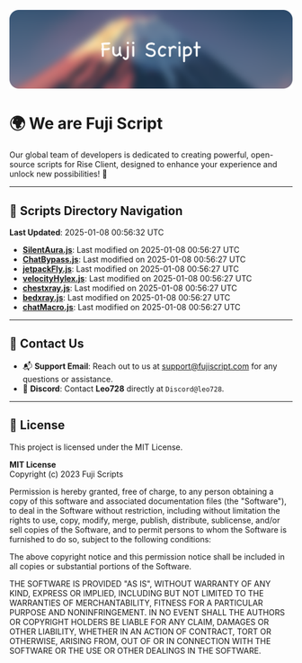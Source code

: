 ![Banner](.github/b.webp)

# 🌍 **We are Fuji Script**

Our global team of developers is dedicated to creating powerful, open-source scripts for Rise Client, designed to enhance your experience and unlock new possibilities! 🌟

---
<!-- SCRIPTS_NAVIGATION_START -->
## 📂 **Scripts Directory Navigation**

**Last Updated**: 2025-01-08 00:56:32 UTC

- **[SilentAura.js](scripts/SilentAura.js)**: Last modified on 2025-01-08 00:56:27 UTC
- **[ChatBypass.js](scripts/ChatBypass.js)**: Last modified on 2025-01-08 00:56:27 UTC
- **[jetpackFly.js](scripts/jetpackFly.js)**: Last modified on 2025-01-08 00:56:27 UTC
- **[velocityHylex.js](scripts/velocityHylex.js)**: Last modified on 2025-01-08 00:56:27 UTC
- **[chestxray.js](scripts/chestxray.js)**: Last modified on 2025-01-08 00:56:27 UTC
- **[bedxray.js](scripts/bedxray.js)**: Last modified on 2025-01-08 00:56:27 UTC
- **[chatMacro.js](scripts/chatMacro.js)**: Last modified on 2025-01-08 00:56:27 UTC

<!-- SCRIPTS_NAVIGATION_END -->

---

## 💬 **Contact Us**  
- 📬 **Support Email**: Reach out to us at [support@fujiscript.com](mailto:support@fujiscript.com) for any questions or assistance.  
- 💬 **Discord**: Contact **Leo728** directly at `Discord@leo728`.

---

## 📜 **License**

This project is licensed under the MIT License.  

**MIT License**  
Copyright (c) 2023 Fuji Scripts  

Permission is hereby granted, free of charge, to any person obtaining a copy of this software and associated documentation files (the "Software"), to deal in the Software without restriction, including without limitation the rights to use, copy, modify, merge, publish, distribute, sublicense, and/or sell copies of the Software, and to permit persons to whom the Software is furnished to do so, subject to the following conditions:  

The above copyright notice and this permission notice shall be included in all copies or substantial portions of the Software.  

THE SOFTWARE IS PROVIDED "AS IS", WITHOUT WARRANTY OF ANY KIND, EXPRESS OR IMPLIED, INCLUDING BUT NOT LIMITED TO THE WARRANTIES OF MERCHANTABILITY, FITNESS FOR A PARTICULAR PURPOSE AND NONINFRINGEMENT. IN NO EVENT SHALL THE AUTHORS OR COPYRIGHT HOLDERS BE LIABLE FOR ANY CLAIM, DAMAGES OR OTHER LIABILITY, WHETHER IN AN ACTION OF CONTRACT, TORT OR OTHERWISE, ARISING FROM, OUT OF OR IN CONNECTION WITH THE SOFTWARE OR THE USE OR OTHER DEALINGS IN THE SOFTWARE.  
